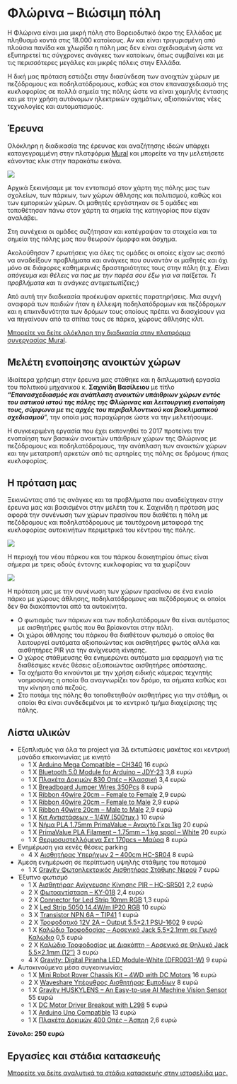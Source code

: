 # Φλώρινα – Βιώσιμη πόλη

Η Φλώρινα είναι μια μικρή πόλη στο Βορειοδυτικό άκρο της Ελλάδας με πληθυσμό κοντά στις 18.000 κατοίκους. Αν και είναι τριγυρισμένη από πλούσια πανίδα και χλωρίδα η πόλη μας δεν είναι σχεδιασμένη ώστε να εξυπηρετεί τις σύγχρονες ανάγκες των κατοίκων, όπως συμβαίνει και με τις περισσότερες μεγάλες και μικρές πόλεις στην Ελλάδα.

Η δική μας πρόταση εστιάζει στην διασύνδεση των ανοιχτών χώρων με πεζόδρομους και ποδηλατόδρομους, καθώς και στον επανασχεδιασμό της κυκλοφορίας σε πολλά σημεία της πόλης ώστε να είναι χαμηλής έντασης και με την χρήση αυτόνομων ηλεκτρικών οχημάτων, αξιοποιώντας νέες τεχνολογίες και αυτοματισμούς.
## Έρευνα

Ολόκληρη η διαδικασία της έρευνας και αναζήτησης ιδεών υπάρχει καταγεγραμμένη στην πλατφόρμα  [Mural](https://app.mural.co/t/experimentalelementaryschool9226/m/experimentalelementaryschool9226/1670952536997/e6b564d6c59401cbfff4da0aa5be07651fae0acc?sender=u9e338977c0fb574d66ab0934)  και μπορείτε να την μελετήσετε κάνοντας κλικ στην παρακάτω εικόνα.

[![](https://ppf.edu.gr/hackers/wp-content/uploads/2023/01/Screenshot_1.png)](https://app.mural.co/t/experimentalelementaryschool9226/m/experimentalelementaryschool9226/1670952536997/e6b564d6c59401cbfff4da0aa5be07651fae0acc?sender=u9e338977c0fb574d66ab0934)

Αρχικά ξεκινήσαμε με τον εντοπισμό στον χάρτη της πόλης μας των σχολείων, των πάρκων, των χώρων άθλησης και πολιτισμού, καθώς και των εμπορικών χώρων. Οι μαθητές εργάστηκαν σε 5 ομάδες και τοποθέτησαν πάνω στον χάρτη τα σημεία της κατηγορίας που είχαν αναλάβει.

Στη συνέχεια οι ομάδες συζήτησαν και κατέγραψαν τα στοιχεία και τα σημεία της πόλης μας που θεωρούν όμορφα και άσχημα.

Ακολούθησαν 7 ερωτήσεις για όλες τις ομάδες οι οποίες είχαν ως σκοπό να αναδείξουν προβλήματα και ανάγκες που συναντάν οι μαθητές και όχι μόνο σε διάφορες καθημερινές δραστηριότητες τους στην πόλη (π.χ.  _Είναι απόγευμα και θέλεις να πας με την παρέα σου έξω για να παίξεται. Τι προβλήματα και τι ανάγκες αντιμετωπίζεις;_)

Από αυτή την διαδικασία προέκυψαν αρκετές παρατηρήσεις. Μια συχνή αναφορά των παιδιών ήταν η έλλειψη ποδηλατόδρομων και πεζόδρομων και η επικινδυνότητα των δρόμων τους οποίους πρέπει να διασχίσουν για να πηγαίνουν από τα σπίτια τους σε πάρκα, χώρους άθλησης κλπ.

[Μπορείτε να δείτε ολόκληρη την διαδικασία στην πλατφόρμα συνεργασίας Mural](https://app.mural.co/t/experimentalelementaryschool9226/m/experimentalelementaryschool9226/1670952536997/e6b564d6c59401cbfff4da0aa5be07651fae0acc?sender=u9e338977c0fb574d66ab0934).

## Μελέτη ενοποίησης ανοικτών χώρων

Ιδιαίτερα χρήσιμη στην έρευνα μας στάθηκε και η διπλωματική εργασία του πολιτικού μηχανικού κ.  **Σαχινίδη Βασίλειου**  με τίτλο **_“Επανασχεδιασμός και ανάπλαση ανοικτών υπάιθριων χώρων εντός του αστικού ιστού της πόλης της Φλώρινας και λειτουργική ενοποίηση τους, σύμφωνα με τις αρχές του περιβαλλοντικού και βιοκλιματικού σχεδιασμού_**“, την οποία μας παραχώρησε ώστε να την μελετήσουμε.

Η συγκεκριμένη εργασία που έχει εκπονηθεί το 2017 προτείνει την ενοποίηση των βασικών ανοικτών υπάιθριων χώρων της Φλώρινας με πεζόδρομους και ποδηλατόδρομους, την ανάπλαση των ανοικτών χώρων και την μετατροπή αρκετών από τις αρτηρίες της πόλης σε δρόμους ήπιας κυκλοφορίας.

## Η πρόταση μας

Ξεκινώντας από τις ανάγκες και τα προβλήματα που αναδείχτηκαν στην έρευνα μας και βασισμένοι στην μελέτη του κ. Σαχινίδη η πρόταση μας αφορά την συνένωση των χώρων πρασίνου που διαθέτει η πόλη με πεζόδρομους και ποδηλατόδρομους με ταυτόχρονη μεταφορά της κυκλοφορίας αυτοκινήτων περιμετρικά του κέντρου της πόλης.

[![](https://ppf.edu.gr/hackers/wp-content/uploads/2023/01/Screenshot_4-1-1024x540.png)](https://ppf.edu.gr/hackers/wp-content/uploads/2023/01/Screenshot_4-1.png)

Η περιοχή του νέου πάρκου και του πάρκου διοικητηρίου όπως είναι σήμερα με τρεις οδούς έντονης κυκλοφορίας να τα χωρίζουν

![](https://ppf.edu.gr/hackers/wp-content/uploads/2023/06/image1083-1024x555.png)

Η πρόταση μας με την συνένωση των χώρων πρασίνου σε ένα ενιαίο πάρκο με χώρους άθλησης, ποδηλατόδρομους και πεζόδρομους οι οποίοι δεν θα διακόπτονται από τα αυτοκίνητα.

-   Ο φωτισμός των πάρκων και των ποδηλατόδρομων θα είναι αυτόματος με αισθητήρες φωτός που θα βρίσκονται στην πόλη.
-   Οι χώροι άθλησης του πάρκου θα διαθέτουν φωτισμό ο οποίος θα λειτουργεί αυτόματα αξιοποιώντας και αισθητήρες φωτός αλλά και αισθητήρες PIR για την ανίχνευση κίνησης.
-   Ο χώρος στάθμευσης θα ενημερώνει αυτόματα μια εφαρμογή για τις διαθέσιμες κενές θέσεις αξιοποιώντας αισθητήρες απόστασης.
-   Τα οχήματα θα κινούνται με την χρήση ειδικής κάμερας τεχνητής νοημοσύνης η οποία θα αναγνωρίζει τον δρόμο, τα σήματα καθώς και την κίνηση από πεζούς.
-   Στο ποτάμι της πόλης θα τοποθετηθούν αισθητήρες για την στάθμη, οι οποίοι θα είναι συνδεδεμένοι με το κεντρικό τμήμα διαχείρισης της πόλης.

## Λίστα υλικών

-   Εξοπλισμός για όλα τα project για 3Δ εκτυπώσεις μακέτας και κεντρική μονάδα επικοινωνίας με κινητό
    -   1 Χ  [Arduino Mega Compatible – CH340](https://grobotronics.com/arduino-mega-compatible-ch340.html)  16 ευρώ
    -   1 Χ  [Bluetooth 5.0 Module for Arduino – JDY-23](https://grobotronics.com/bluetooth-5.0-module-for-arduino-jdy-23.html)  3,8 ευρώ
    -   1 Χ  [Πλακέτα Δοκιμών 830 Οπές – Κλασσική](https://grobotronics.com/breadboard-830-tie-point-classic.html)  3,4 ευρώ
    -   1 Χ  [Breadboard Jumper Wires 350Pcs](https://grobotronics.com/breadboard-jumper-wires-350pcs.html)  8 ευρώ
    -   1 X  [Ribbon 40wire 20cm – Female to Female](https://grobotronics.com/ribbon-40wire-20cm-female-to-female.html)  2,9 ευρώ
    -   1 Χ  [Ribbon 40wire 20cm – Female to Μale](https://grobotronics.com/ribbon-40wire-20cm-female-to-ale.html)  2,9 ευρώ
    -   1 Χ  [Ribbon 40wire 20cm – Male to Male](https://grobotronics.com/ribbon-40wire-20cm-male-to-male.html)  2,9 ευρώ
    -   1 X  [Κιτ Αντιστάσεων – 1/4W (500τμχ.)](https://grobotronics.com/resistor-kit-1-4w-500-total.html)  10 ευρώ
    -   1 Χ  [Νήμα PLA 1.75mm PrimaValue – Ανοιχτό Γκρι 1kg](https://grobotronics.com/primavalue-pla-filament-1.75mm-1-kg-spool-light-grey.html)  20 ευρώ
    -   1 Χ  [PrimaValue PLA Filament – 1.75mm – 1 kg spool – White](https://grobotronics.com/primavalue-pla-1.75mm-1kg-spool-white.html)  20 ευρώ
    -   1 X  [Θερμοσυστελλόμενα Σετ 170pcs – Μαύρα](https://grobotronics.com/heatshrink-set-170pcs-black.html)  8 ευρώ
-   Ενημέρωση για κενές θέσεις parking
    -   4 Χ  [Αισθητήρας Υπερήχων 2 – 400cm HC-SR04](https://grobotronics.com/ultrasonic-sensor-sr04.html)  8 ευρώ
-   Άμεση ενημέρωση σε περίπτωση υψηλής στάθμης του ποταμού
    -   1 Χ  [Gravity Φωτοηλεκτρικός Αισθητήρας Στάθμης Νερού](https://grobotronics.com/gravity-photoelectric-water-liquid-level-sensor.html)  7 ευρώ
-   Έξυπνο φωτισμό
    -   1 X  [Αισθητήρας Ανίχνευσης Κίνησης PIR – HC-SR501](https://grobotronics.com/pir-sensor-module.html)  2,2 ευρώ
    -   2 Χ  [Φωτοαντίσταση – KY-018](https://grobotronics.com/photoresistor-module-ky-018.html)  2,4 ευρώ
    -   2 Χ  [Connector for Led Strip 10mm RGB](https://grobotronics.com/adaptor-for-led-strip-with-wire-rgb-5050.html)  1,3 ευρώ
    -   2 Χ  [Led Strip 5050 14.4W/m IP20 RGB](https://grobotronics.com/led-strip-5050-14.4w-m-ip20-rgb.html)  10 ευρώ
    -   3 X  [Transistor NPN 6A – TIP41](https://grobotronics.com/transistor-npn-100v-6a-tip41.html)  1 ευρώ
    -   2 X  [Τροφοδοτικό 12V 2A – Output 5.5×2.1 PSU-1602](https://grobotronics.com/power-supply-12vdc-2a-psu-1602.html)  9 ευρώ
    -   1 Χ  [Καλώδιο Τροφοδοσίας – Αρσενικό Jack 5.5×2.1mm σε Γυμνό Καλώδιο](https://grobotronics.com/dc-power-jack-5.5x2.1mm-with-wire.html)  0,5 ευρώ
    -   2 Χ  [Καλώδιο Τροφοδοσίας με Διακόπτη – Αρσενικό σε Θηλυκό Jack 5.5×2.1mm (12″)](https://grobotronics.com/barrel-jack-power-switch-m-f-12.html)  3 ευρώ
    -   4 Χ  [Gravity: Digital Piranha LED Module-White (DFR0031-W)](https://www.hellasdigital.gr/electronics/optoelectronics/gravity-digital-piranha-led-module-white-dfr0031-w/)  9 ευρώ
-   Αυτοκινούμενα μέσα συγκοινωνίας
    -   1 Χ  [Mini Robot Rover Chassis Kit – 4WD with DC Motors](https://grobotronics.com/mini-robot-rover-chassis-kit-4wd-with-dc-motors.html)  16 ευρώ
    -   2 Χ  [Waveshare Υπέρυθρος Αισθητήρας Εμποδίων](https://grobotronics.com/waveshare-infrared-reflective-sensor.html)  8 ευρώ
    -   1 Χ  [Gravity HUSKYLENS – An Easy-to-use AI Machine Vision Sensor](https://grobotronics.com/gravity-huskylens-an-easy-to-use-ai-machine-vision-sensor.html)  55 ευρώ
    -   1 X  [DC Motor Driver Breakout with L298](https://grobotronics.com/dc-motor-driver-breakout-with-l298.html)  5 ευρώ
    -   1 X  [Arduino Uno Compatible](https://grobotronics.com/arduino-uno-compatible.html)  13 ευρώ
    -   1 Χ  [Πλακέτα Δοκιμών 400 Οπές – Άσπρη](https://grobotronics.com/breadboard-400-tie-point-white-half-size.html)  2,6 ευρώ

**Σύνολο: 250 ευρώ**

## Εργασίες και στάδια κατασκευής
[Μπορείτε να δείτε αναλυτικά τα στάδια κατασκευής στην ιστοσελίδα μας.](https://ppf.edu.gr/hackers/archives/4021)
